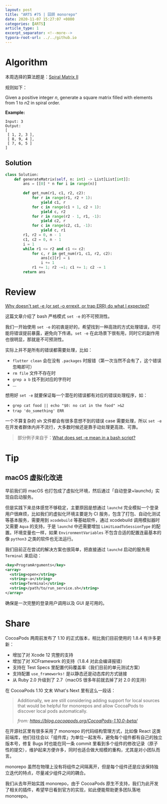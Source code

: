 ```yaml
---
layout: post
title: "ARTS #75 | 回顾 monorepo"
date: 2020-11-07 15:27:07 +0800
categories: [ARTS]
article_type: 1
excerpt_separator: <!--more-->
typora-root-url: ../../github.io
---
```



# Algorithm

本周选择的算法题是：[Spiral Matrix II](https://leetcode-cn.com/problems/spiral-matrix-ii/)

<!--more-->

规则如下：

Given a positive integer *n*, generate a square matrix filled with elements from 1 to *n*2 in spiral order.

**Example:**

```
Input: 3
Output:
[
 [ 1, 2, 3 ],
 [ 8, 9, 4 ],
 [ 7, 6, 5 ]
]
```

## Solution

```python
class Solution:
    def generateMatrix(self, n: int) -> List[List[int]]:
        ans = [[0] * n for i in range(n)]
        
        def get_num(r1, c1, r2, c2):
            for r in range(r1, r2 + 1):
                yield c1, r
            for c in range(c1 + 1, c2 + 1):
                yield c, r2
            for r in range(r2 - 1, r1, -1):
                yield c2, r
            for c in range(c2, c1, -1):
                yield c, r1
        r1, r2 = 0, n - 1
        c1, c2 = 0, n - 1
        i = 1
        while r1 <= r2 and c1 <= c2:
            for c, r in get_num(r1, c1, r2, c2):
                ans[c][r] = i
                i += 1
            r1 += 1; r2 -=1; c1 += 1; c2 -= 1
        return ans
```


# Review

[Why doesn't set -e (or set -o errexit, or trap ERR) do what I expected?](http://mywiki.wooledge.org/BashFAQ/105)

这篇文章介绍了 bash 严格模式 `set -e` 的不可预测性。

我们一开始使用 `set -e` 的初衷是好的，希望找到一种高效的方式处理错误，尽可能将错误提前暴露，避免向下传递。`set -e` 在此场景下很有用，同时它的副作用也很明显，那就是不可预测性。

实际上并不是所有的错误都需要处理，比如：

- `flutter clean` 会在没有 `.packages` 时报错（第一次当然不会有了，这个错误忽略即可）
- `rm file` 文件不存在时
- `grep a b` 找不到对应的字符时
- ...

想用好 `set -e` 就要保证每一个潜在的错误都有对应的错误处理程序，如：

- `grep cat food || echo "$0: no cat in the food" >&2`
- `trap 'do_something' ERR`

一个不算复杂的 sh 文件都会有很多意想不到的错误 case 需要处理，所以 `set -e` 在开发者群体内并不流行，大多数时候还是靠手动处理更高效、可靠。

>  部分例子来自于：[What does set -e mean in a bash script?](https://stackoverflow.com/a/53612582/907422)

# Tip

## macOS 虚拟化改进

早前我们将 macOS 也打包成了虚拟化环境，然后通过「自动登录+launchd」实现自启动服务。

但是实践下来总体感觉不够稳定，主要原因是想通过 `launchd` 完全模拟一个登录用户很麻烦，比如我们的虚拟化环境主要是为 CI 服务，包含了打包、自动化测试等基本服务，需要用到 `xcodebuild` 等基础软件，通过 xcodebuild 调用模拟器时又需要 `Aqua` 的支持，于是 `launchd` 中还需要增加 `LimitLoadToSessionType` 的配置。环境变量也一样，如果 `EnvironmentVariables` 不包含合适的配置连最基本的像 `python3` 之类的软件也无法运行。

我们目前正在尝试的解决方案也很简单，把直接通过 `launchd` 启动的服务用 `Terminal` 来启动：

```xml
<key>ProgramArguments</key>
<array>
  <string>open</string>
  <string>-a</string>
  <string>Terminal</string>
  <string>/path/to/run_service.sh</string>
</array>
```

确保是一次完整的登录用户调用以及 GUI 是可用的。

# Share

CocoaPods 两周前发布了 1.10 的正式版本，相比我们目前使用的 1.8.4 有许多更新：

- 增加了对 Xcode 12 完整的支持
- 增加了对 XCFramework 的支持（1.8.4 对此会编译报错）
- 支持在 Test Specs 里配置代码覆盖率（我们目前的单元测试方案）
- 支持配置  `use_frameworks!` 是以静态还是动态库的方式链接
- 从 Ruby 2.0 升级到了 2.7（macOS 很多年前就去掉了对 2.0 的支持）

在 CocoaPods 1.10 文末 What's Next 里有这么一段话：

> Additionally, we are still considering adding support for local sources that would be helpful for monorepos and allow CocoaPods to discover local pods automatically.
>
> *from: https://blog.cocoapods.org/CocoaPods-1.10.0-beta/*

在开源社区里有很多采用了 monorepo 的代码结构管理方式，比如像 React 这类前端库，他们往往会以「组件库」为单位一起发布，避免每个组件都有自己的独立版本号，修复 Bugs 时也能在同一条 commit 里看到多个组件的修改记录（原子性的提交），维护起来方便许多，同时也适合做大规模的重构，尤其是对小团队而言。

monorepo 虽然在物理上没有将组件之间隔离开，但是每个组件还是应该保持独立迭代的特点，尽量减少组件之间的耦合。

我们从去年开始实践 monorepo，由于 CocoaPods 原生不支持，我们为此开发了相关的插件，希望早日看到官方的实现，如此便能帮助更多团队落地 monorepo。